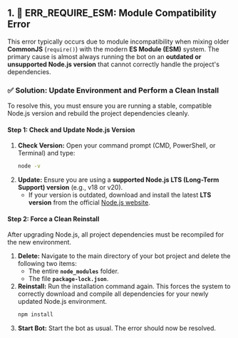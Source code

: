 
## 1\. 🛑 ERR\_REQUIRE\_ESM: Module Compatibility Error

This error typically occurs due to module incompatibility when mixing older **CommonJS** (`require()`) with the modern **ES Module (ESM)** system. The primary cause is almost always running the bot on an **outdated or unsupported Node.js version** that cannot correctly handle the project's dependencies.

### ✅ Solution: Update Environment and Perform a Clean Install

To resolve this, you must ensure you are running a stable, compatible Node.js version and rebuild the project dependencies cleanly.

#### **Step 1: Check and Update Node.js Version**

1.  **Check Version:** Open your command prompt (CMD, PowerShell, or Terminal) and type:
    ```bash
    node -v
    ```
2.  **Update:** Ensure you are using a **supported Node.js LTS (Long-Term Support) version** (e.g., v18 or v20).
      * If your version is outdated, download and install the latest **LTS version** from the official [Node.js website](https://nodejs.org/en/download/).

#### **Step 2: Force a Clean Reinstall**

After upgrading Node.js, all project dependencies must be recompiled for the new environment.

1.  **Delete:** Navigate to the main directory of your bot project and delete the following two items:
      * The entire **`node_modules`** folder.
      * The file **`package-lock.json`**.
2.  **Reinstall:** Run the installation command again. This forces the system to correctly download and compile all dependencies for your newly updated Node.js environment.
    ```bash
    npm install
    ```
3.  **Start Bot:** Start the bot as usual. The error should now be resolved.
